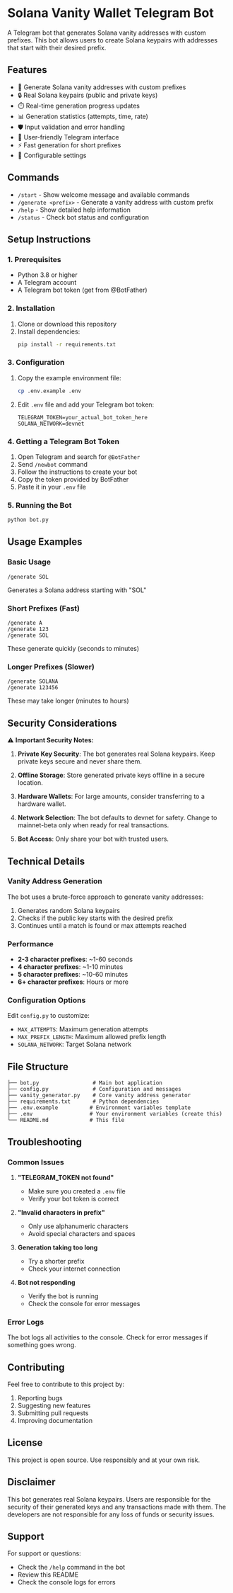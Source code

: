 # Solana Vanity Wallet Telegram Bot

A Telegram bot that generates Solana vanity addresses with custom prefixes. This bot allows users to create Solana keypairs with addresses that start with their desired prefix.

## Features

- 🚀 Generate Solana vanity addresses with custom prefixes
- 🔒 Real Solana keypairs (public and private keys)
- ⏱️ Real-time generation progress updates
- 📊 Generation statistics (attempts, time, rate)
- 🛡️ Input validation and error handling
- 📱 User-friendly Telegram interface
- ⚡ Fast generation for short prefixes
- 🔧 Configurable settings

## Commands

- `/start` - Show welcome message and available commands
- `/generate <prefix>` - Generate a vanity address with custom prefix
- `/help` - Show detailed help information
- `/status` - Check bot status and configuration

## Setup Instructions

### 1. Prerequisites

- Python 3.8 or higher
- A Telegram account
- A Telegram bot token (get from @BotFather)

### 2. Installation

1. Clone or download this repository
2. Install dependencies:
   ```bash
   pip install -r requirements.txt
   ```

### 3. Configuration

1. Copy the example environment file:
   ```bash
   cp .env.example .env
   ```

2. Edit `.env` file and add your Telegram bot token:
   ```
   TELEGRAM_TOKEN=your_actual_bot_token_here
   SOLANA_NETWORK=devnet
   ```

### 4. Getting a Telegram Bot Token

1. Open Telegram and search for `@BotFather`
2. Send `/newbot` command
3. Follow the instructions to create your bot
4. Copy the token provided by BotFather
5. Paste it in your `.env` file

### 5. Running the Bot

```bash
python bot.py
```

## Usage Examples

### Basic Usage

```
/generate SOL
```
Generates a Solana address starting with "SOL"

### Short Prefixes (Fast)
```
/generate A
/generate 123
/generate SOL
```
These generate quickly (seconds to minutes)

### Longer Prefixes (Slower)
```
/generate SOLANA
/generate 123456
```
These may take longer (minutes to hours)

## Security Considerations

⚠️ **Important Security Notes:**

1. **Private Key Security**: The bot generates real Solana keypairs. Keep private keys secure and never share them.

2. **Offline Storage**: Store generated private keys offline in a secure location.

3. **Hardware Wallets**: For large amounts, consider transferring to a hardware wallet.

4. **Network Selection**: The bot defaults to devnet for safety. Change to mainnet-beta only when ready for real transactions.

5. **Bot Access**: Only share your bot with trusted users.

## Technical Details

### Vanity Address Generation

The bot uses a brute-force approach to generate vanity addresses:

1. Generates random Solana keypairs
2. Checks if the public key starts with the desired prefix
3. Continues until a match is found or max attempts reached

### Performance

- **2-3 character prefixes**: ~1-60 seconds
- **4 character prefixes**: ~1-10 minutes
- **5 character prefixes**: ~10-60 minutes
- **6+ character prefixes**: Hours or more

### Configuration Options

Edit `config.py` to customize:

- `MAX_ATTEMPTS`: Maximum generation attempts
- `MAX_PREFIX_LENGTH`: Maximum allowed prefix length
- `SOLANA_NETWORK`: Target Solana network

## File Structure

```
├── bot.py                 # Main bot application
├── config.py              # Configuration and messages
├── vanity_generator.py    # Core vanity address generator
├── requirements.txt       # Python dependencies
├── .env.example          # Environment variables template
├── .env                  # Your environment variables (create this)
└── README.md             # This file
```

## Troubleshooting

### Common Issues

1. **"TELEGRAM_TOKEN not found"**
   - Make sure you created a `.env` file
   - Verify your bot token is correct

2. **"Invalid characters in prefix"**
   - Only use alphanumeric characters
   - Avoid special characters and spaces

3. **Generation taking too long**
   - Try a shorter prefix
   - Check your internet connection

4. **Bot not responding**
   - Verify the bot is running
   - Check the console for error messages

### Error Logs

The bot logs all activities to the console. Check for error messages if something goes wrong.

## Contributing

Feel free to contribute to this project by:

1. Reporting bugs
2. Suggesting new features
3. Submitting pull requests
4. Improving documentation

## License

This project is open source. Use responsibly and at your own risk.

## Disclaimer

This bot generates real Solana keypairs. Users are responsible for the security of their generated keys and any transactions made with them. The developers are not responsible for any loss of funds or security issues.

## Support

For support or questions:
- Check the `/help` command in the bot
- Review this README
- Check the console logs for errors
